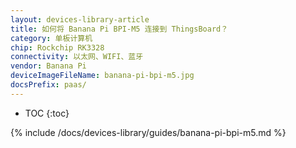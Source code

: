 ```yaml
---
layout: devices-library-article
title: 如何将 Banana Pi BPI-M5 连接到 ThingsBoard？
category: 单板计算机
chip: Rockchip RK3328
connectivity: 以太网、WIFI、蓝牙
vendor: Banana Pi
deviceImageFileName: banana-pi-bpi-m5.jpg
docsPrefix: paas/
---
```



* TOC
{:toc}

{% include /docs/devices-library/guides/banana-pi-bpi-m5.md %}
